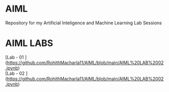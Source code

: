 # AIML
Repository for my Artificial Inteligence and Machine Learning Lab Sessions
# AIML LABS
[Lab - 01 ] (https://github.com/RohithMacharla11/AIML/blob/main/AIML%20LAB%2002.ipynb)                                                                                                     
[Lab - 02 ] (https://github.com/RohithMacharla11/AIML/blob/main/AIML%20LAB%2002.ipynb)

